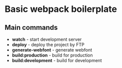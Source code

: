 # Basic webpack boilerplate

## Main commands

- __watch__ - start development server
- __deploy__ - deploy the project by FTP
- __generate-webfont__ - generate webfont
- __build:production__ - build for production
- __build:development__ - build for development

